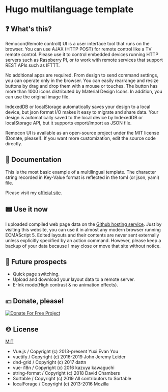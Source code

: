 # Hugo multilanguage template

## :question: What's this?

Remocon(Remote controll) UI is a user interface tool that runs on the browser. You can use AJAX (HTTP POST) for remote control like a TV remote control. Please use it to control embedded devices running HTTP servers such as Raspberry PI, or to work with remote services that support REST APIs such as IFTTT.

No additional apps are required. From design to send command settings, you can operate only in the browser. You can easily rearrange and resize buttons by drag and drop them with a mouse or touches. The button has more than 1000 icons distributed by Material Design Icons. In addition, you can use the original image file.

IndexedDB or localStorage automatically saves your design to a local device, but json format I/O makes it easy to migrate and share data. Your design is automatically saved to the local device by IndexedDB or localStorage API, but it supports export/import as JSON file.

Remocon UI is available as an open-source project under the MIT license (Donate, please!). If you want more customization, edit the source code directly.

## :book: Documentation

This is the most basic example of a multilingual template. The character string recorded in Key-Value format is reflected in the toml (or json, yaml) file.

Please visit my [official site](https://www.tnksoft.com/soft/iot/remoui/).

## :pager: Use it now
I uploaded compiled web page data on the [Github hosting service](https://tnksoftware.github.io/RemoconUI/app/). Just by visiting this website, you can use it in almost any modern browser running ECMAScript 5. Edited layouts and their contents are never sent externally unless explicitly specified by an action command. However, please keep a backup of your data because I may close or move that site without notice.

## :thought_balloon: Future prospects

- Quick page switching.
- Upload and download your layout data to a remote server.
- E-Ink mode(High contrast & no animation effects).

## :yen: Donate, please!
[![Donate For Free Project](https://www.tnksoft.com/donate/donate.svg "Donate For Free Project")](https://www.tnksoft.com/donate/?lang=en)

## :copyright: License
[MIT](http://opensource.org/licenses/MIT)

- Vue.js / Copyright (c) 2013-present Yuxi Evan You
- vuetify / Copyright (c) 2016-2019 John Jeremy Leider
- dnd-grid / Copyright (c) 2017 dattn
- vue-i18n / Copyright (c) 2016 kazuya kawaguchi
- string-format / Copyright (c) 2018 David Chambers
- Sortable / Copyright (c) 2019 All contributors to Sortable
- localForage / Copyright (c) 2013-2016 Mozilla